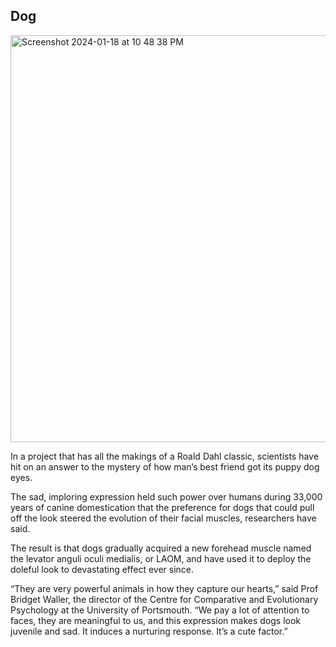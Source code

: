 ## Dog

<img width="651" alt="Screenshot 2024-01-18 at 10 48 38 PM" src="https://github.com/ervandogan12/animals/assets/61408525/31b379f3-8d48-42bb-8ea5-ddf2521fe2e1">

In a project that has all the makings of a Roald Dahl classic, scientists have hit on an answer to the mystery of how man’s best friend got its puppy dog eyes.

The sad, imploring expression held such power over humans during 33,000 years of canine domestication that the preference for dogs that could pull off the look steered the evolution of their facial muscles, researchers have said.

The result is that dogs gradually acquired a new forehead muscle named the levator anguli oculi medialis, or LAOM, and have used it to deploy the doleful look to devastating effect ever since.

“They are very powerful animals in how they capture our hearts,” said Prof Bridget Waller, the director of the Centre for Comparative and Evolutionary Psychology at the University of Portsmouth. “We pay a lot of attention to faces, they are meaningful to us, and this expression makes dogs look juvenile and sad. It induces a nurturing response. It’s a cute factor.”